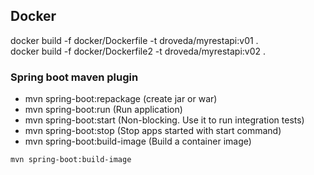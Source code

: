 ## Docker
docker build -f docker/Dockerfile -t droveda/myrestapi:v01 .  
docker build -f docker/Dockerfile2 -t droveda/myrestapi:v02 .  


### Spring boot maven plugin
* mvn spring-boot:repackage (create jar or war)
* mvn spring-boot:run (Run application)
* mvn spring-boot:start (Non-blocking. Use it to run integration tests)
* mvn spring-boot:stop (Stop apps started with start command)
* mvn spring-boot:build-image (Build a container image)

```
mvn spring-boot:build-image
```